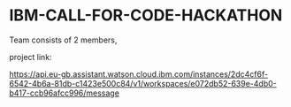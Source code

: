 # IBM-CALL-FOR-CODE-HACKATHON
Team consists of 2 members,

project link:

https://api.eu-gb.assistant.watson.cloud.ibm.com/instances/2dc4cf6f-6542-4b6a-81db-c1423e500c84/v1/workspaces/e072db52-639e-4db0-b417-ccb96afcc996/message
